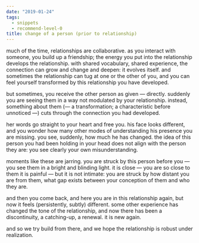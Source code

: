 ```yaml
---
date: "2019-01-24"
tags: 
  - snippets
  - recommend-level-0
title: change of a person (prior to relationship)
---
```

<!-- # january 24: change of a person (prior to relationship) -->

much of the time, relationships are collaborative. as you interact with someone, you build up a friendship; the energy you put into the relationship develops the relationship. with shared vocabulary, shared experience, the connection can grow and change and deepen: it evolves itself. and sometimes the relationship can tug at one or the other of you, and you can feel yourself transformed by this relationship you have developed.

but sometimes, you receive the other person as given — directly. suddenly you are seeing them in a way not modulated by your relationship. instead, something about them (— a transformation; a characteristic before unnoticed —) cuts through the connection you had developed.

her words go straight to your heart and free you. his face looks different, and you wonder how many other modes of understanding his presence you are missing. you see, suddenly, how much he has changed. the idea of this person you had been holding in your head does not align with the person they are: you see clearly your own misunderstanding.

moments like these are jarring. you are struck by this person before you — you see them in a bright and blinding light. it is close — you are so close to them it is painful — but it is not intimate: you are struck by how distant you are from them, what gap exists between your conception of them and who they are.

and then you come back, and here you are in this relationship again, but now it feels (persistently, subtly) different. some other experience has changed the tone of the relationship, and now there has been a discontinuity, a catching-up, a renewal. it is new again.

and so we try build from there, and we hope the relationship is robust under realization.
